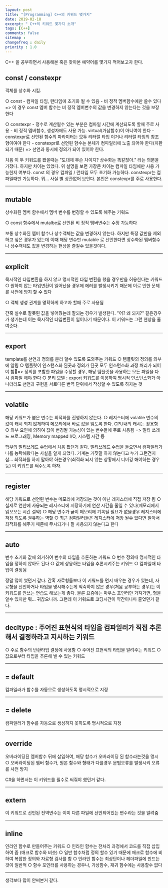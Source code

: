 ```yaml
---
layout: post
title: "[Programming] C++의 키워드 몇가지"
date: 2019-02-18
excerpt: " C++의 키워드 몇가지 소개"
tags: [C++]
comments: false
sitemap :
changefreq : daily
priority : 1.0
---
```


C++ 을 공부하면서 사용해본 혹은 찾아본 예약어를 몇가지 적어보고자 한다.

## const  / constexpr
객체를 상수화 시킴.

  ○ const
    - 컴파일 타임, 런타임에 초기화 될 수 있음
    - 비 정적 멤버함수에만 쓸수 있다
    =>  이 경우 const 멤버 함수는 비 정적 멤버변수의 값을 변경하지 않는다는 것을 보장한다

  ○ constexpr
    - 정수로 계산될수 있는 부분은 컴파일 시간에 계산되도록 할때 주로 사용
    - 비 정적 멤버함수, 생성자에도 사용 가능. virtual(가삼함수)이 아니여야 한다
    - constexpr로 선언된 함수의 파라미터는 모두 리터럴 타입 이거나 리터럴 타임의 참조 형이여야 한다
    - constexpr로 선언된 함수는 본체가 컴파일러에 노출 되어야 한다(치환 되기 때문)
    => 선언과 동시에 정의가 되어 있어야 한다.

  처음 이 두 키워드를 봤을때는 "도대체 무슨 차이지? 상수화는 똑같잖아." 라는 의문을 가졌다.
  하지만 차이는 있었다. 위 설명을 보면 가장큰 차이는 컴파일 타임에만 사용 가능한지 여부다.
  const 의 경우 컴파일 / 런타임 모두 초기화 가능하다. constexpr는 컴파일때만 가능하다.
  뭐... 사실 별 상관없어 보인다. 본인은 constexpr를 주로 사용한다.

---

## mutable
상수화된 멤버 함수에서 멤버 변수를 변경할 수 있도록 해주는 키워드

  ○ const 함수에서 mutalbe로 선언된 비 정적 멤버변수는 수정 가능하다

보통 상수화된 멤버 함수나 상수객체는 값을 변경하지 않는다. 하지만 특정 값만을 제외하고
싶은 경우가 있는데 이때 해당 변수만 mutable 로 선언한다면 상수화된 멤버함수나 상수객체도
값을 변경하는 현상을 즐길수 있을것이다.

---

## explicit
묵시적인 타입변환을 하지 않고 명시적인 타입 변환을 했을 경우만을 허용한다는 키워드
  ○ 원하지 않는 타입변환이 일어났을 경우에 에러를 발생시키기 때문에 이로 인한
  문제를 사전에 방지 할 수 있다

  ○ 객체 생성 관계를 명확하게 하고자 할때 주로 사용됨

간혹 실수로 잘못된 값을 넣어줬는데 잘되는 경우가 발생한다. "어? 왜 되지?" 같은경우가
생기는데 이는 묵시적인 타입변환이 일어나기 때문이다. 이 키워드는 그런 현상을 줄여준다.

---

## export
template를 선언과 정의를 분리 할수 있도록 도와주는 키워드
  ○ 템플릿의 정의를 외부에 알림
  ○ 템플릿이 인스턴스화 된곳과 정의가 된곳 모두 인스턴스화 과정 처리가 되어야 함=> 정의를 포함한 파일을 수정할 경우, 해당 템플릿을 사용하는 모든 파일을 다시 컴파일 해야 한다
  ○ 분리 모델 : export 키워드를 이용하여 명시적 인스턴스화가 아니더라도 선언과 구현을 서로다른 번역 단위에서 작성할 수 있도록 하자는 것

---

## volatile
해당 키워드가 붙은 변수는 최적화를 진행하지 않는다.
  ○ 레지스터에 volatile 변수의 값이 캐시 되지 않게하여 메모리에서 바로 값을 읽도록 한다. CPU내의 캐시는 활용함
  ○ 외부 요인에 의하여 값이 변경될 가능성이 있는 변수들에 주로 사용됨
  => 멀티 쓰레드 프로그래밍, Memory mapped I/O, 시스템 시간 등

학부의 멀티쓰레드 수업에서 처음 봤던거 같다. 멀티쓰레드 수업을 들으면서 컴파일러가 나를
농락해왔다는 사실을 알게 되었다. 기계는 거짓말 하지 않는다고 누가 그런건지 참...
최적화를 하지 말아야 하는경우(최적화 되지 않는 상황에서 디버깅 해야하는 경우 등) 이 키워드를
써주도록 하자.

---

## register
해당 키워드로 선언된 변수는 메모리에 저장되는 것이 아닌 레지스터에 직접 저장 됨
  ○ 실제로 연산에 사용되는 레지스터에 저장하기에 연산 시간을 줄일 수 있다(메모리에서 읽오오는 시간 절약)
  ○ 해당 변수가 굳이 메모리에 기록될 필요가 없을경우 레지스터에 저장 되도록 권유하는 역할
  ○ 최근 컴파일러들은 레지스터에 저장 될수 있다면 알아서 최적화를 해주기 때문에 무시되거나 잘 사용되지 않는다고 한다

---

## auto
변수 초기화 값에 의거하여 변수의 타입을 추론하는 키워드
  ○ 변수 정의때 명시적인 타입을 정하지 않아도 된다
  ○ 값에 상응하는 타입을 추론시켜주는 키워드
  ○ 컴파일때 타입이 결정됨

정말 많이 썼던거 같다. 간혹 자료형들보다 이 키워드를 먼저 배우는 경우가 있는데, 자료형을
선언하거나 타입을 명시해주는게 익숙하지 않은 경우(처음 공부하는 경우)는 이 키워드를
안쓰는 연습도 해보는게 좋다. 물론 요즘에는 마우스 포인터만 가져가면, 형을 알수 있지만
뭐... 귀찮으니까. 그런데 이 키워드로 코딩시간이 약간이나마 줄었던거 같다.

---

## decltype :  주어진 표현식의 타입을 컴파일러가 직접 추론해서 결정하라고 지시하는 키워드
  ○ 주로 함수의 반환타입 결정에 사용함
  ○ 주어진 표현식의 타입을 알려주는 키워드
  ○ 값으로부터 타입을 추론해 낼 수 있는 키워드

---

## = default
컴파일러가 함수를 자동으로 생성하도록 명시적으로 지정

---

## = delete
컴파일러가 함수를 자동으로 생성하지 못하도록 명시적으로 지정

---

## override
오버라이딩된 멤버함수 뒤에 삽입하여, 해당 함수가 오버라이딩 된 함수라는것을 명시
  ○ 오버라이딩된 멤버 함수가, 원본 함수와 형태가 다를경우 문법오류를 발생시켜 오류를 사전 방지

C#을 하면서는 이 키워드를 필수로 써줘야 했던거 같다.

---

## extern
이 키워드로 선언된 전역변수는 이미 다른 파일에 선언되어있는 변수라는 것을 알려줌

---

## inline
인라인 함수로 만들어주는 키워드
  ○ 인라인 함수는 전처리 과정에서 코드를 직접 삽입하여 줌 (매크로 함수와 비슷)
  ○ 일반 함수처럼 정의 할수 있기 때문에 매크로 함수에 비하여 복잡한 정의와 자료형 검사를 함
  ○ 인라인 함수는 최상단이나 헤더파일에 만드는것이 일반적
  ○ 함수 포인터를 사용하는 경우나, 가상함수, 재귀 함수에는 사용할수 없다

---

생각보다 많이 안써본거 같다.
